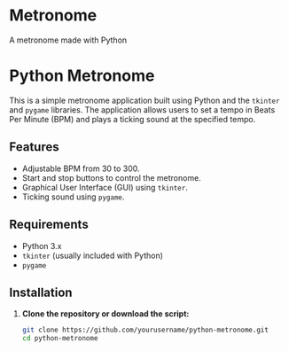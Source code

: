 # Metronome
A metronome made with Python
# Python Metronome

This is a simple metronome application built using Python and the `tkinter` and `pygame` libraries. The application allows users to set a tempo in Beats Per Minute (BPM) and plays a ticking sound at the specified tempo.

## Features

- Adjustable BPM from 30 to 300.
- Start and stop buttons to control the metronome.
- Graphical User Interface (GUI) using `tkinter`.
- Ticking sound using `pygame`.

## Requirements

- Python 3.x
- `tkinter` (usually included with Python)
- `pygame`

## Installation

1. **Clone the repository or download the script:**

   ```bash
   git clone https://github.com/yourusername/python-metronome.git
   cd python-metronome
